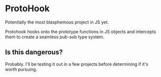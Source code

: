 # ProtoHook
Potentially the most blasphemous project in JS yet.

Protohook hooks onto the prototype functions in JS objects and intercepts them to create a seamless pub-sub type system.

## Is this dangerous?

Probably. I'll be testing it out in a few projects before determining if it's worth pursuing.
